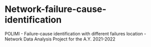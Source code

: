# Network-failure-cause-identification
POLIMI - Failure-cause identification with different failures location - Network Data Analysis Project for the A.Y. 2021-2022
